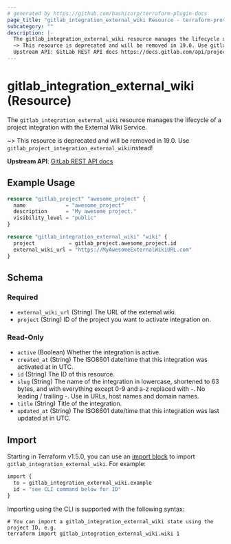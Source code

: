 ```yaml
---
# generated by https://github.com/hashicorp/terraform-plugin-docs
page_title: "gitlab_integration_external_wiki Resource - terraform-provider-gitlab"
subcategory: ""
description: |-
  The gitlab_integration_external_wiki resource manages the lifecycle of a project integration with the External Wiki Service.
  ~> This resource is deprecated and will be removed in 19.0. Use gitlab_project_integration_external_wikiinstead!
  Upstream API: GitLab REST API docs https://docs.gitlab.com/api/project_integrations/#external-wiki
---
```


# gitlab_integration_external_wiki (Resource)

The `gitlab_integration_external_wiki` resource manages the lifecycle of a project integration with the External Wiki Service.

~> This resource is deprecated and will be removed in 19.0. Use `gitlab_project_integration_external_wiki`instead!

**Upstream API**: [GitLab REST API docs](https://docs.gitlab.com/api/project_integrations/#external-wiki)

## Example Usage

```terraform
resource "gitlab_project" "awesome_project" {
  name             = "awesome_project"
  description      = "My awesome project."
  visibility_level = "public"
}

resource "gitlab_integration_external_wiki" "wiki" {
  project           = gitlab_project.awesome_project.id
  external_wiki_url = "https://MyAwesomeExternalWikiURL.com"
}
```

<!-- schema generated by tfplugindocs -->
## Schema

### Required

- `external_wiki_url` (String) The URL of the external wiki.
- `project` (String) ID of the project you want to activate integration on.

### Read-Only

- `active` (Boolean) Whether the integration is active.
- `created_at` (String) The ISO8601 date/time that this integration was activated at in UTC.
- `id` (String) The ID of this resource.
- `slug` (String) The name of the integration in lowercase, shortened to 63 bytes, and with everything except 0-9 and a-z replaced with -. No leading / trailing -. Use in URLs, host names and domain names.
- `title` (String) Title of the integration.
- `updated_at` (String) The ISO8601 date/time that this integration was last updated at in UTC.

## Import

Starting in Terraform v1.5.0, you can use an [import block](https://developer.hashicorp.com/terraform/language/import) to import `gitlab_integration_external_wiki`. For example:

```terraform
import {
  to = gitlab_integration_external_wiki.example
  id = "see CLI command below for ID"
}
```

Importing using the CLI is supported with the following syntax:

```shell
# You can import a gitlab_integration_external_wiki state using the project ID, e.g.
terraform import gitlab_integration_external_wiki.wiki 1
```
